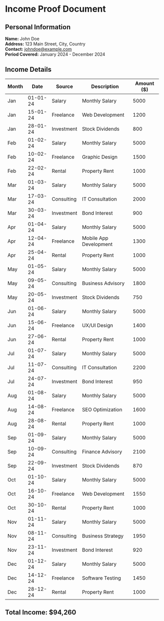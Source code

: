 # Income Proof Document

## Personal Information
**Name:** John Doe  
**Address:** 123 Main Street, City, Country  
**Contact:** johndoe@example.com  
**Period Covered:** January 2024 - December 2024  

## Income Details

| Month | Date       | Source        | Description             | Amount ($) |
|-------|-----------|--------------|-------------------------|------------|
| Jan   | 01-01-24  | Salary       | Monthly Salary         | 5000       |
| Jan   | 15-01-24  | Freelance    | Web Development        | 1200       |
| Jan   | 28-01-24  | Investment   | Stock Dividends        | 800        |
| Feb   | 01-02-24  | Salary       | Monthly Salary         | 5000       |
| Feb   | 10-02-24  | Freelance    | Graphic Design         | 1500       |
| Feb   | 22-02-24  | Rental       | Property Rent          | 1000       |
| Mar   | 01-03-24  | Salary       | Monthly Salary         | 5000       |
| Mar   | 17-03-24  | Consulting   | IT Consultation        | 2000       |
| Mar   | 30-03-24  | Investment   | Bond Interest          | 900        |
| Apr   | 01-04-24  | Salary       | Monthly Salary         | 5000       |
| Apr   | 12-04-24  | Freelance    | Mobile App Development | 1300       |
| Apr   | 25-04-24  | Rental       | Property Rent          | 1000       |
| May   | 01-05-24  | Salary       | Monthly Salary         | 5000       |
| May   | 09-05-24  | Consulting   | Business Advisory      | 1800       |
| May   | 20-05-24  | Investment   | Stock Dividends        | 750        |
| Jun   | 01-06-24  | Salary       | Monthly Salary         | 5000       |
| Jun   | 15-06-24  | Freelance    | UX/UI Design           | 1400       |
| Jun   | 27-06-24  | Rental       | Property Rent          | 1000       |
| Jul   | 01-07-24  | Salary       | Monthly Salary         | 5000       |
| Jul   | 11-07-24  | Consulting   | IT Consultation        | 2200       |
| Jul   | 24-07-24  | Investment   | Bond Interest          | 950        |
| Aug   | 01-08-24  | Salary       | Monthly Salary         | 5000       |
| Aug   | 14-08-24  | Freelance    | SEO Optimization       | 1600       |
| Aug   | 28-08-24  | Rental       | Property Rent          | 1000       |
| Sep   | 01-09-24  | Salary       | Monthly Salary         | 5000       |
| Sep   | 10-09-24  | Consulting   | Finance Advisory       | 2100       |
| Sep   | 22-09-24  | Investment   | Stock Dividends        | 870        |
| Oct   | 01-10-24  | Salary       | Monthly Salary         | 5000       |
| Oct   | 16-10-24  | Freelance    | Web Development        | 1550       |
| Oct   | 30-10-24  | Rental       | Property Rent          | 1000       |
| Nov   | 01-11-24  | Salary       | Monthly Salary         | 5000       |
| Nov   | 08-11-24  | Consulting   | Business Strategy      | 1950       |
| Nov   | 23-11-24  | Investment   | Bond Interest          | 920        |
| Dec   | 01-12-24  | Salary       | Monthly Salary         | 5000       |
| Dec   | 14-12-24  | Freelance    | Software Testing       | 1450       |
| Dec   | 28-12-24  | Rental       | Property Rent          | 1000       |

## Total Income: $94,260
